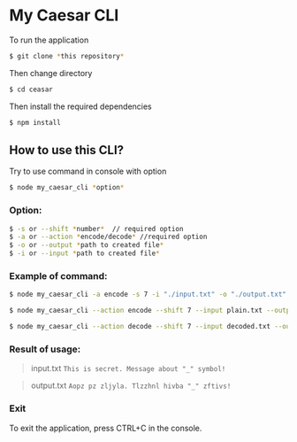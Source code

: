 # My Caesar CLI
To run the application
```sh
$ git clone *this repository*
```
Then change directory 
```sh
$ cd ceasar
```
Then install the required dependencies
```sh
$ npm install
```
## How to use this CLI?
Try to use command in console with option
```sh
$ node my_caesar_cli *option*
```
### Option:
```sh
$ -s or --shift *number*  // required option
$ -a or --action *encode/decode* //required option
$ -o or --output *path to created file*
$ -i or --input *path to created file*
```
### Example of command:
```sh
$ node my_caesar_cli -a encode -s 7 -i "./input.txt" -o "./output.txt"
```
```sh
$ node my_caesar_cli --action encode --shift 7 --input plain.txt --output encoded.txt
```
```sh
$ node my_caesar_cli --action decode --shift 7 --input decoded.txt --output plain.txt
```
### Result of usage:
> input.txt
> `This is secret. Message about "_" symbol!`

> output.txt
> `Aopz pz zljyla. Tlzzhnl hivba "_" zftivs!`

### Exit
To exit the application, press CTRL+C  in the console.
